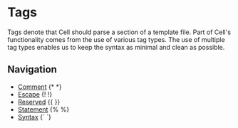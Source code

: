Tags
===============
Tags denote that Cell should parse a section of a template file. Part of Cell's functionality comes from the use of
various tag types. The use of multiple tag types enables us to keep the syntax as minimal and clean as possible.

Navigation
---------------
- [Comment](Comment.md) {* *}
- [Escape](Escape.md) {! !}
- [Reserved](Reserved.md) {{ }}
- [Statement](Statement.md) {% %}
- [Syntax](Syntax.md) {\` \`}